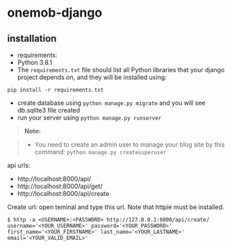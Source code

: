 # onemob-django

installation
--------------------
- requirements:
 - Python 3.8.1
 - The `requirements.txt` file should list all Python libraries that your django project
 depends on, and they will be installed using:

 ```
 pip install -r requirements.txt
 ```
- create database using `python manage.py migrate` and you will see db.sqlite3 file created
- run your server using `python manage.py runserver`

> **Note:**

> - You need to create an admin user to manage your blog site by this command: `python manage.py createsuperuser`

api urls:
- http://localhost:8000/api/
- http://localhost:8000/api/get/<username>
- http://localhost:8000/api/create

Create url: open teminal and type this url. Note that httpie must be installed.

`$ http -a <USERNAME>:<PASSWORD> http://127.0.0.1:8000/api/create/ username='<YOUR_USERNAME>' password='<YOUR_PASSWORD>' first_name='<YOUR_FIRSTNAME>' last_name='<YOUR_LASTNAME>' email='<YOUR_VALID_EMAIL>'`

